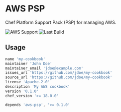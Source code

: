 # AWS PSP

Chef Platform Support Pack (PSP) for managing AWS.

![AWS Support](https://img.shields.io/badge/AWS%20Resources-543-orange)
![Last Build](https://img.shields.io/badge/Last%20build-20220914-grey)

## Usage

```ruby
name 'my-cookbook'
maintainer 'John Doe'
maintainer_email 'jdoe@example.com'
issues_url 'https://github.com/jdoe/my-cookbook'
source_url 'https://github.com/jdoe/my-cookbook'
license 'Apache-2.0'
description 'My AWS cookbook'
version '0.1.0'
chef_version '>= 18.0.0'

depends 'aws-psp', '>= 0.1.0'
```
